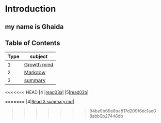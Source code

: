 # Introduction 
## my name is Ghaida


## Table of Contents

| Type     | subject  |
| ----------- | ----------- |
| 1      |[Growth mind](/Growthmindset.md)   |
| 2  |  [Markdow](/Markdown.md)       |
|    3  |[summary](/summary.md)|
<<<<<<< HEAD
|4      |[read03a](/read03a.md)|
|5|[read03b](/read03b.md)|


=======
|4|[Read 3 summary.md](/Read3summary.md)|
>>>>>>> 94be9b69e8ba817d209f6dc1ae08abb0b27448db


